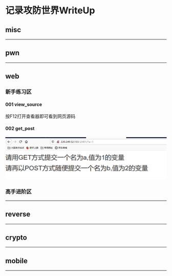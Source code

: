 # 记录攻防世界WriteUp

## misc



******

## pwn



******

## web

### 新手练习区

#### 001 view_source
按F12打开查看器即可看到网页源码

#### 002 get_post
![get传参数](web_new_002_1.png)


### 高手进阶区



******

## reverse



******

## crypto



******

## mobile



******
